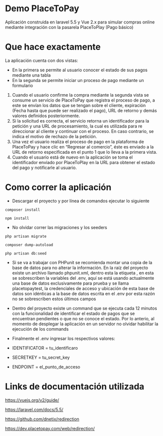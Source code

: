# Demo PlaceToPay

Aplicación construida en laravel 5.5 y Vue 2.x para simular compras online mediante integración con la pasarela PlaceToPlay (Pago básico)

# Que hace exactamente
La aplicación cuenta con dos vistas:
- En la primera se permite al usuario conocer el estado de sus pagos mediante una tabla
- En la segunda se permite iniciar un proceso de pago mediante un formulario

1. Cuando el usuario confirme la compra mediante la segunda vista se consume un servicio de PlaceToPay que registra el proceso de pago, a este se envían los datos que se tengan sobre el cliente, expiración (Fecha hasta que puede ser realizado el pago), URL de retorno y demás valores definidos posteriormente.
2. Si la solicitud es correcta, el servicio retorna un identificador para la petición y una URL de procesamiento, la cual es utilizada para re direccionar al cliente y continuar con el proceso. En caso contrario, se indica el motivo de rechazo de la petición.
3. Una vez el usuario realiza el proceso de pago en la plataforma de PlaceToPay y hace clic en “Regresar al comercio”, éste es enviado a la URL de retorno especificada en el punto 1 que lo lleva  a la primera vista.
4. Cuando el usuario está de nuevo en la aplicación se toma el identificador enviado por PlaceToPlay en la URL para obtener el estado del pago y notificarle al usuario.


# Como correr la aplicación 

- Descargar el proyecto y por línea de comandos ejecutar lo siguiente
```
composer install
```
```
npm install
```
- No olvidar correr las migraciones y los seeders
```
php artisan migrate
```
```
composer dump-autoload
```
```
php artisan db:seed
```
- Si se va a trabajar con PHPunit se recomienda montar una copia de la base de datos para no alterar la información. En la raíz del proyecto existe un archivo llamado phpunit.xml, dentro esta la etiqueta <php>, en esta se sobrescriben la variables del .env, aquí se está usando actualmente una base de datos exclusivamente para prueba y se llama placetopaytest, la credenciales de acceso y ubicación de esta base de datos son idénticas a la base de datos escrita en el .env por esta razón no se sobrescriben estos últimos campos


- Dentro del proyecto existe un command que se ejecuta cada 12 minutos con la funcionalidad de identificar el estado de pagos que se encuentran pendientes o que no se conoce el estado. Por lo anterio, al momento de desplegar la aplicación en un servidor no olvidar habilitar la ejecución de los commands


- Finalmente el .env ingresar los respectivos valores:
- IDENTIFICATOR = tu_identificaro
- SECRETKEY = tu_secret_key
- ENDPOINT = el_punto_de_acceso

# Links de documentación utilizada

https://vuejs.org/v2/guide/

https://laravel.com/docs/5.5/

https://github.com/dnetix/redirection

https://dev.placetopay.com/web/redirection/
